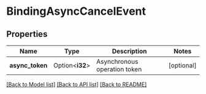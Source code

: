 # BindingAsyncCancelEvent

## Properties

Name | Type | Description | Notes
------------ | ------------- | ------------- | -------------
**async_token** | Option<**i32**> | Asynchronous operation token | [optional]

[[Back to Model list]](../README.md#documentation-for-models) [[Back to API list]](../README.md#documentation-for-api-endpoints) [[Back to README]](../README.md)


